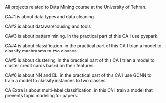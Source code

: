 All projects related to Data Mining course at the University of Tehran.

CA#1 is about data types and data cleaning

CA#2 is about datawarehousing and tools

CA#3 is about pattern mining. in the practical part of this CA I use pyspark.

CA#4 is about classification. in the practical part of this CA I trian a model to classify mashrooms to two classes.

CA#5 is about clustering. in the practical part of this CA I trian a model to cluster credit cards based on their features.

CA#6 is about NN and DL. in the practical part of this CA I use GCNN to train a model to classify instances to two classes.

CA Extra is about multi-label classification. in this CA I train a model that prevents topic modeling for papers.
